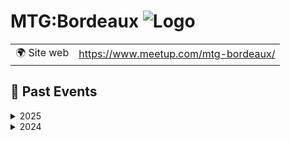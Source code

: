 # MTG:Bordeaux ![Logo](https://example.com/logo-mtg:bordeaux.png)

|                                |     |
| ------------------------------ | --- |
| 🌍 Site web                    | https://www.meetup.com/mtg-bordeaux/ |

<!-- EVENTS:START -->
## 📆 Past Events

<details>
<summary>2025</summary>

| Date | Event | Location | Link |
|------|--------|----------|------|
| 2025-02-06 18:30 | Meetup MTG:Bordeaux #5 | TBD | https://www.meetup.com/mtg-bordeaux/events/305136888/ |
</details>

<details>
<summary>2024</summary>

| Date | Event | Location | Link |
|------|--------|----------|------|
| 2024-10-03 18:30 | Meetup MTG:Bordeaux #4 | TBD | https://www.meetup.com/mtg-bordeaux/events/302549137/ |
| 2024-06-11 18:30 | Meetup MTG:Bordeaux #3 | TBD | https://www.meetup.com/mtg-bordeaux/events/300232411/ |
| 2024-04-04 18:30 | Meetup MTG:Bordeaux #2 | TBD | https://www.meetup.com/mtg-bordeaux/events/298989875/ |
| 2024-02-01 18:30 | Lancement du MTG:Bordeaux | TBD | https://www.meetup.com/mtg-bordeaux/events/298066350/ |
</details>
<!-- EVENTS:END -->